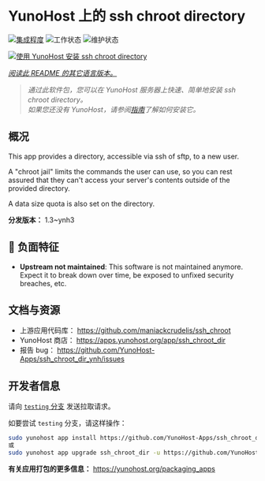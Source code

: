 <!--
注意：此 README 由 <https://github.com/YunoHost/apps/tree/master/tools/readme_generator> 自动生成
请勿手动编辑。
-->

# YunoHost 上的 ssh chroot directory

[![集成程度](https://dash.yunohost.org/integration/ssh_chroot_dir.svg)](https://dash.yunohost.org/appci/app/ssh_chroot_dir) ![工作状态](https://ci-apps.yunohost.org/ci/badges/ssh_chroot_dir.status.svg) ![维护状态](https://ci-apps.yunohost.org/ci/badges/ssh_chroot_dir.maintain.svg)

[![使用 YunoHost 安装 ssh chroot directory](https://install-app.yunohost.org/install-with-yunohost.svg)](https://install-app.yunohost.org/?app=ssh_chroot_dir)

*[阅读此 README 的其它语言版本。](./ALL_README.md)*

> *通过此软件包，您可以在 YunoHost 服务器上快速、简单地安装 ssh chroot directory。*  
> *如果您还没有 YunoHost，请参阅[指南](https://yunohost.org/install)了解如何安装它。*

## 概况

This app provides a directory, accessible via ssh of sftp, to a new user.

A "chroot jail" limits the commands the user can use, so you can rest assured that
they can't access your server's contents outside of the provided directory.

A data size quota is also set on the directory.


**分发版本：** 1.3~ynh3
## :red_circle: 负面特征

- **Upstream not maintained**: This software is not maintained anymore. Expect it to break down over time, be exposed to unfixed security breaches, etc.

## 文档与资源

- 上游应用代码库： <https://github.com/maniackcrudelis/ssh_chroot>
- YunoHost 商店： <https://apps.yunohost.org/app/ssh_chroot_dir>
- 报告 bug： <https://github.com/YunoHost-Apps/ssh_chroot_dir_ynh/issues>

## 开发者信息

请向 [`testing` 分支](https://github.com/YunoHost-Apps/ssh_chroot_dir_ynh/tree/testing) 发送拉取请求。

如要尝试 `testing` 分支，请这样操作：

```bash
sudo yunohost app install https://github.com/YunoHost-Apps/ssh_chroot_dir_ynh/tree/testing --debug
或
sudo yunohost app upgrade ssh_chroot_dir -u https://github.com/YunoHost-Apps/ssh_chroot_dir_ynh/tree/testing --debug
```

**有关应用打包的更多信息：** <https://yunohost.org/packaging_apps>
